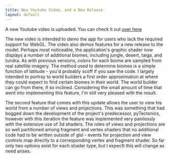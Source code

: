 ```yaml
---
title: New Youtube Video, and a New Release
layout: default
---
```

A new Youtube video is uploaded. You can check it out [over here](http://youtu.be/VE67RgnLdKw)

The new video is intended to demo the app for users who lack the required support for WebGL. The video also demos features for a new release to the model. Perhaps most noticeable, the application's graphic shader now displays a number of additional biomes, including jungle, desert, taiga, and tundra. As with previous versions, colors for each biome are sampled from real satellite imagery. The method used to determine biomes is a simple function of latitude - you'd probably scoff if you saw the code. I largely intended to portray to world builders a first order approximation at where they could  expect to find certain biomes in their world. The world builder can go from there, if so inclined. Considering the small amount of time that went into implementing this feature, I'm still very pleased with the result.

The second feature that comes with this update allows the user to view his world from a number of views and projections. This was something that had bogged down the development of the project's predecessor, pyTectonics, however with this iteration the feature was implemented very painlessly with the extensive use of 3d shaders. The roles of views and projections are so well partitioned among fragment and vertex shaders that no additional code had to be written outside of glsl - events for projection and view controls map directly to a corresponding vertex and fragment shader. So far only two options exist for each shader type, but I expectt this will change as need arises. 